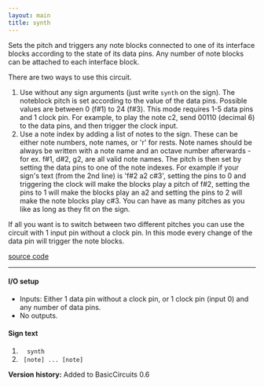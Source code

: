 ```yaml
---
layout: main
title: synth
---
```


Sets the pitch and triggers any note blocks connected to one of its interface blocks according to the state of its data pins. 
Any number of note blocks can be attached to each interface block.

There are two ways to use this circuit. 

1. Use without any sign arguments (just write `synth` on the sign). The noteblock pitch is set according to the value of the data pins. Possible values are between 0 (f#1) to 24 (f#3). This mode requires 1-5 data pins and 1 clock pin. For example, to play the note c2, send 00110 (decimal 6) to the data pins, and then trigger the clock input. 
2. Use a note index by adding a list of notes to the sign. These can be either note numbers, note names, or 'r' for rests. Note names should be always be written with a note name and an octave number afterwards - for ex. f#1, d#2, g2, are all valid note names.
The pitch is then set by setting the data pins to one of the note indexes. For example if your sign's text (from the 2nd line) is 'f#2 a2 c#3', setting the pins to 0 and triggering the clock will make the blocks play a pitch of f#2, setting the pins to 1 will make the blocks play an a2 and setting the pins to 2 will make the note blocks play c#3. You can have as many pitches as you like as long as they fit on the sign. 

If all you want is to switch between two different pitches you can use the circuit with 1 input pin without a clock pin. In this mode every 
change of the data pin will trigger the note blocks.

[source code](https://github.com/eisental/BasicCircuits/blob/master/src/main/java/org/tal/basiccircuits/synth.java)

* * *

    
#### I/O setup 
* Inputs: Either 1 data pin without a clock pin, or 1 clock pin (input 0) and any number of data pins.
* No outputs.

#### Sign text
1. `   synth   `
2. `  [note] ... [note] ` 

__Version history:__ Added to BasicCircuits 0.6